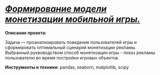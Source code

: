 
# [*Формирование модели монетизации мобильной игры.*]()
**Описание проекта:**

Задача — проанализировать поведение пользователей игры и сформировать оптимальный сценарий монетизации рекламы. Выбранный руквоводством способ монетизации игры - показ рекламы пользователю во время постройки игровых объектов.

**Инструменты и техники:**
pandas, seaborn, matplotlib, scipy